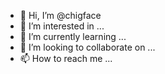 - 👋 Hi, I’m @chigface
- 👀 I’m interested in ...
- 🌱 I’m currently learning ...
- 💞️ I’m looking to collaborate on ...
- 📫 How to reach me ...

<!---
chigface/chigface is a ✨ special ✨ repository because its `README.md` (this file) appears on your GitHub profile.
You can click the Preview link to take a look at your changes.
--->
